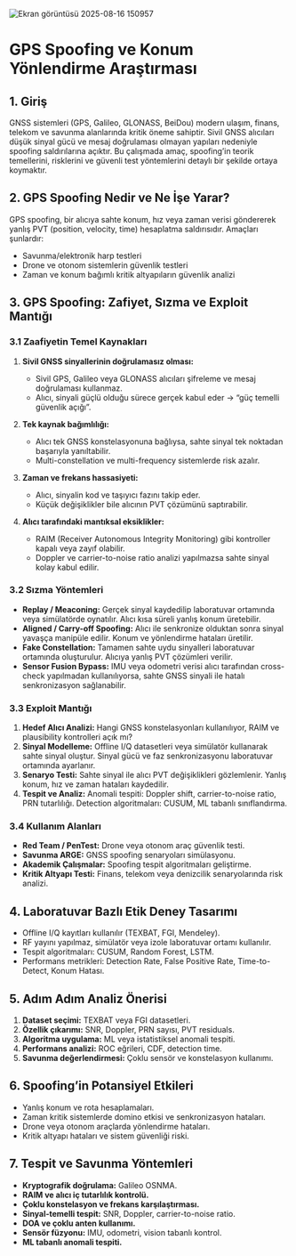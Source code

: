 
![Ekran görüntüsü 2025-08-16 150957](https://github.com/user-attachments/assets/f9838b1e-6f39-4cbd-aa77-276f27446a66)

# GPS Spoofing ve Konum Yönlendirme Araştırması
## 1. Giriş
GNSS sistemleri (GPS, Galileo, GLONASS, BeiDou) modern ulaşım, finans, telekom ve savunma alanlarında kritik öneme sahiptir. Sivil GNSS alıcıları düşük sinyal gücü ve mesaj doğrulaması olmayan yapıları nedeniyle spoofing saldırılarına açıktır. Bu çalışmada amaç, spoofing’in teorik temellerini, risklerini ve güvenli test yöntemlerini detaylı bir şekilde ortaya koymaktır.

## 2. GPS Spoofing Nedir ve Ne İşe Yarar?
GPS spoofing, bir alıcıya sahte konum, hız veya zaman verisi göndererek yanlış PVT (position, velocity, time) hesaplatma saldırısıdır. Amaçları şunlardır:
- Savunma/elektronik harp testleri
- Drone ve otonom sistemlerin güvenlik testleri
- Zaman ve konum bağımlı kritik altyapıların güvenlik analizi

## 3. GPS Spoofing: Zafiyet, Sızma ve Exploit Mantığı

### 3.1 Zaafiyetin Temel Kaynakları
1. **Sivil GNSS sinyallerinin doğrulamasız olması:**
   - Sivil GPS, Galileo veya GLONASS alıcıları şifreleme ve mesaj doğrulaması kullanmaz.
   - Alıcı, sinyali güçlü olduğu sürece gerçek kabul eder → “güç temelli güvenlik açığı”.

2. **Tek kaynak bağımlılığı:**
   - Alıcı tek GNSS konstelasyonuna bağlıysa, sahte sinyal tek noktadan başarıyla yanıltabilir.
   - Multi-constellation ve multi-frequency sistemlerde risk azalır.

3. **Zaman ve frekans hassasiyeti:**
   - Alıcı, sinyalin kod ve taşıyıcı fazını takip eder.
   - Küçük değişiklikler bile alıcının PVT çözümünü saptırabilir.

4. **Alıcı tarafındaki mantıksal eksiklikler:**
   - RAIM (Receiver Autonomous Integrity Monitoring) gibi kontroller kapalı veya zayıf olabilir.
   - Doppler ve carrier-to-noise ratio analizi yapılmazsa sahte sinyal kolay kabul edilir.

### 3.2 Sızma Yöntemleri
- **Replay / Meaconing:** Gerçek sinyal kaydedilip laboratuvar ortamında veya simülatörde oynatılır. Alıcı kısa süreli yanlış konum üretebilir.
- **Aligned / Carry-off Spoofing:** Alıcı ile senkronize olduktan sonra sinyal yavaşça manipüle edilir. Konum ve yönlendirme hataları üretilir.
- **Fake Constellation:** Tamamen sahte uydu sinyalleri laboratuvar ortamında oluşturulur. Alıcıya yanlış PVT çözümleri verilir.
- **Sensor Fusion Bypass:** IMU veya odometri verisi alıcı tarafından cross-check yapılmadan kullanılıyorsa, sahte GNSS sinyali ile hatalı senkronizasyon sağlanabilir.

### 3.3 Exploit Mantığı
1. **Hedef Alıcı Analizi:** Hangi GNSS konstelasyonları kullanılıyor, RAIM ve plausibility kontrolleri açık mı?
2. **Sinyal Modelleme:** Offline I/Q datasetleri veya simülatör kullanarak sahte sinyal oluştur. Sinyal gücü ve faz senkronizasyonu laboratuvar ortamında ayarlanır.
3. **Senaryo Testi:** Sahte sinyal ile alıcı PVT değişiklikleri gözlemlenir. Yanlış konum, hız ve zaman hataları kaydedilir.
4. **Tespit ve Analiz:** Anomali tespiti: Doppler shift, carrier-to-noise ratio, PRN tutarlılığı. Detection algoritmaları: CUSUM, ML tabanlı sınıflandırma.

### 3.4 Kullanım Alanları
- **Red Team / PenTest:** Drone veya otonom araç güvenlik testi.
- **Savunma ARGE:** GNSS spoofing senaryoları simülasyonu.
- **Akademik Çalışmalar:** Spoofing tespit algoritmaları geliştirme.
- **Kritik Altyapı Testi:** Finans, telekom veya denizcilik senaryolarında risk analizi.

## 4. Laboratuvar Bazlı Etik Deney Tasarımı
- Offline I/Q kayıtları kullanılır (TEXBAT, FGI, Mendeley).
- RF yayını yapılmaz, simülatör veya izole laboratuvar ortamı kullanılır.
- Tespit algoritmaları: CUSUM, Random Forest, LSTM.
- Performans metrikleri: Detection Rate, False Positive Rate, Time-to-Detect, Konum Hatası.

## 5. Adım Adım Analiz Önerisi
1. **Dataset seçimi:** TEXBAT veya FGI datasetleri.
2. **Özellik çıkarımı:** SNR, Doppler, PRN sayısı, PVT residuals.
3. **Algoritma uygulama:** ML veya istatistiksel anomali tespiti.
4. **Performans analizi:** ROC eğrileri, CDF, detection time.
5. **Savunma değerlendirmesi:** Çoklu sensör ve konstelasyon kullanımı.

## 6. Spoofing’in Potansiyel Etkileri
- Yanlış konum ve rota hesaplamaları.
- Zaman kritik sistemlerde domino etkisi ve senkronizasyon hataları.
- Drone veya otonom araçlarda yönlendirme hataları.
- Kritik altyapı hataları ve sistem güvenliği riski.

## 7. Tespit ve Savunma Yöntemleri
- **Kryptografik doğrulama:** Galileo OSNMA.
- **RAIM ve alıcı iç tutarlılık kontrolü.**
- **Çoklu konstelasyon ve frekans karşılaştırması.**
- **Sinyal-temelli tespit:** SNR, Doppler, carrier-to-noise ratio.
- **DOA ve çoklu anten kullanımı.**
- **Sensör füzyonu:** IMU, odometri, vision tabanlı kontrol.
- **ML tabanlı anomali tespiti.**
